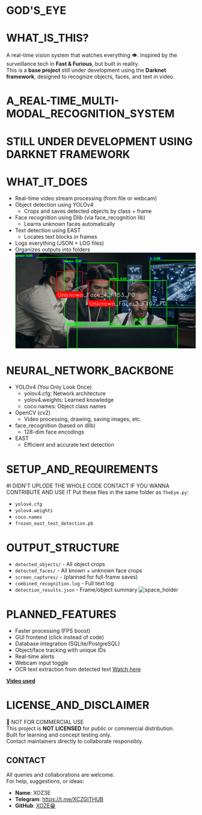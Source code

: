 # GOD'S_EYE
# WHAT_IS_THIS?
A real-time vision system that watches everything 👁️. Inspired by the surveillance tech in **Fast & Furious**, but built in reality.  
This is a **base project** still under development using the **Darknet framework**, designed to recognize objects, faces, and text in video.
# A_REAL-TIME_MULTI-MODAL_RECOGNITION_SYSTEM
# STILL UNDER DEVELOPMENT USING DARKNET FRAMEWORK
# WHAT_IT_DOES
- Real-time video stream processing (from file or webcam)
- Object detection using YOLOv4
  - Crops and saves detected objects by class + frame
- Face recognition using Dlib (via face_recognition lib)
  - Learns unknown faces automatically
- Text detection using EAST
  - Locates text blocks in frames
- Logs everything (JSON + LOG files)
- Organizes outputs into folders
![space_holder](https://github.com/XOZ3E/GOD-S-EYE/blob/main/mark1.png)
# NEURAL_NETWORK_BACKBONE
- YOLOv4 (You Only Look Once)
  - yolov4.cfg: Network architecture
  - yolov4.weights: Learned knowledge
  - coco.names: Object class names
- OpenCV (cv2)
  - Video processing, drawing, saving images, etc.
- face_recognition (based on dlib)
  - 128-dim face encodings
- EAST
  - Efficient and accurate text detection

# SETUP_AND_REQUIREMENTS
#I DIDN'T UPLODE THE WHOLE CODE CONTACT IF YOU WANNA CONTRIBUTE AND USE IT 
Put these files in the same folder as `TheEye.py`:
- `yolov4.cfg`
- `yolov4.weights`
- `coco.names`
- `frozen_east_text_detection.pb`

# OUTPUT_STRUCTURE
- `detected_objects/` - All object crops
- `detected_faces/` - All known + unknown face crops
- `screen_captures/` - (planned for full-frame saves)
- `combined_recognition.log` - Full text log
- `detection_results.json` - Frame/object summary
![space_holder](https://github.com/XOZ3E/GOD-S-EYE/blob/main/main.gif)
# PLANNED_FEATURES
- Faster processing (FPS boost)
- GUI frontend (click instead of code)
- Database integration (SQLite/PostgreSQL)
- Object/face tracking with unique IDs
- Real-time alerts
- Webcam input toggle
- OCR text extraction from detected text
[Watch here](https://www.youtube.com/watch?v=5WGWMRBSylE)

[**Video used**](https://www.pexels.com/video/officers-investigating-7253660)

# LICENSE_AND_DISCLAIMER
🚫 NOT FOR COMMERCIAL USE  
This project is **NOT LICENSED** for public or commercial distribution.  
Built for learning and concept testing only.  
Contact maintainers directly to collaborate responsibly.


<!-- replace above with your image link if you want -->

## CONTACT
All queries and collaborations are welcome.  
For help, suggestions, or ideas:
- **Name**: XOZ3E
- **Telegram**: https://t.me/XCZGITHUB
- **GitHub**: [XOZE😁](https://github.com/XOZ3E)


